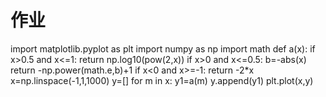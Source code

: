 # 作业
import matplotlib.pyplot as plt
import numpy as np
import math
def a(x):
    if x>0.5 and x<=1:
        return np.log10(pow(2,x))
    if x>0 and x<=0.5:
        b=-abs(x)
        return -np.power(math.e,b)+1
    if x<0 and x>=-1:
        return -2*x
x=np.linspace(-1,1,1000)
y=[]
for m in x:
    y1=a(m)
    y.append(y1)
plt.plot(x,y)
